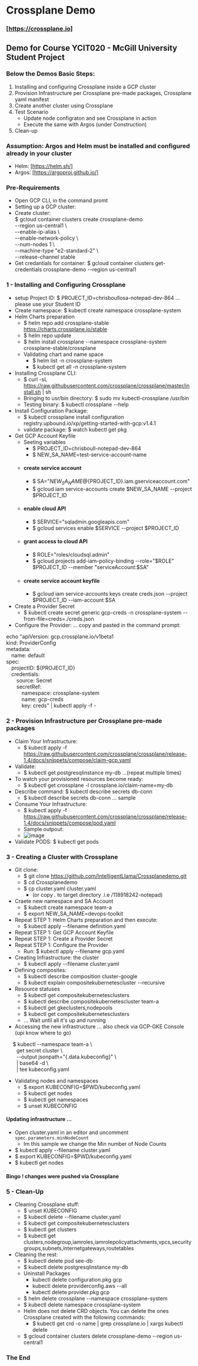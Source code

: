 # Crossplane Demo
### [https://crossplane.io]
## Demo for Course YCIT020 - McGill University Student Project
### Below the Demos Basic Steps:

1. Installing and configuring Crossplane inside a GCP cluster
2. Provision Infrastructure per Crossplane pre-made packages, Crossplane yaml manifest
3. Create another cluster using Crossplane
4. Test Scenario
   - Update node configraton and see Crossplane in action
   - Execute the same with Argos (under Construction)
5. Clean-up 

### Assumption: Argos and Helm must be installed and configured already in your cluster
- Helm: [https://helm.sh/]
- Argos: [https://argoproj.github.io/]  
### Pre-Requirements
- Open GCP CLI, in the command promt
- Setting up a GCP cluster: 
- Create cluster: <br />
$ gcloud container clusters create crossplane-demo \
--region us-central1 \\ \
--enable-ip-alias \\ \
--enable-network-policy \\ \
--num-nodes 1 \\ \
--machine-type "e2-standard-2" \\ \
--release-channel stable
- Get credantials for container: 
  $ gcloud container clusters get-credentials crossplane-demo --region us-central1 

### 1 - Installing and Configuring Crossplane
- setup Project ID: $ PROJECT_ID=chrisboullosa-notepad-dev-864 ... please use your Student ID  <br />
- Create namespace: $ kubectl create namespace crossplane-system
- Helm Charts preparation
  - $ helm repo add crossplane-stable https://charts.crossplane.io/stable
  - $ helm repo update
  - $ helm install crossplane --namespace crossplane-system crossplane-stable/crossplane
  - Validating chart and name space
    - $ helm list -n crossplane-system
    - $ kubectl get all -n crossplane-system
- Installing Crossplane CLI:
  - $ curl -sL https://raw.githubusercontent.com/crossplane/crossplane/master/install.sh | sh
  - Bringing to usr/bin directory: $ sudo mv kubectl-crossplane /usr/bin
  - Testing binary: $ kubectl crossplane --help
- Install Configuration Package:
  - $ kubectl crossplane install configuration registry.upbound.io/xp/getting-started-with-gcp:v1.4.1 
  - validate package: $ watch kubectl get pkg
- Get GCP Account Keyfile
  - Seeting variables
    - $ PROJECT_ID=chrisboull-notepad-dev-864 
    - $ NEW_SA_NAME=test-service-account-name 
  - #### create service account
    - $ SA="${NEW_SA_NAME}@${PROJECT_ID}.iam.gserviceaccount.com"
    - $ gcloud iam service-accounts create $NEW_SA_NAME --project $PROJECT_ID
  - #### enable cloud API
    - $ SERVICE="sqladmin.googleapis.com"
    - $ gcloud services enable $SERVICE --project $PROJECT_ID
  - #### grant access to cloud API
    - $ ROLE="roles/cloudsql.admin"
    - $ gcloud projects add-iam-policy-binding --role="$ROLE" $PROJECT_ID --member "serviceAccount:$SA"
  - #### create service account keyfile
    - $ gcloud iam service-accounts keys create creds.json --project $PROJECT_ID --iam-account $SA
- Create a Provider Secret
    - $ kubectl create secret generic gcp-creds -n crossplane-system --from-file=creds=./creds.json
-  Configure the Provider: ... copy and pasted in the command prompt:
<p>
	echo "apiVersion: gcp.crossplane.io/v1beta1  <br />
 	kind: ProviderConfig <br />
   metadata: <br />
   &ensp;&ensp;name: default <br />
   spec: <br />
   &ensp;&ensp;projectID: ${PROJECT_ID} <br />
   &ensp;&ensp;credentials: <br />
   &ensp;&ensp;&ensp;&ensp;source: Secret <br />
   &ensp;&ensp;&ensp;&ensp;secretRef: <br />
   &ensp;&ensp;&ensp;&ensp;&ensp;&ensp;namespace: crossplane-system <br />
   &ensp;&ensp;&ensp;&ensp;&ensp;&ensp;name: gcp-creds<br />
   &ensp;&ensp;&ensp;&ensp;&ensp;&ensp;key: creds" | kubectl apply -f - <br /> 
    </p> 

### 2 - Provision Infrastructure per Crossplane pre-made packages
- Claim Your Infrastructure:
  - $ kubectl apply -f https://raw.githubusercontent.com/crossplane/crossplane/release-1.4/docs/snippets/compose/claim-gcp.yaml
- Validate: 
  - $ kubectl get postgresqlinstance my-db ...(repeat multiple times)
- To watch your provisioned resources become ready:
  - $ kubectl get crossplane -l crossplane.io/claim-name=my-db
- Describe command: $ kubectl describe secrets db-conn 
  - $ kubectl describe secrets db-conn ... sample
- Consume Your Infrastructure:
  - $ kubectl apply -f https://raw.githubusercontent.com/crossplane/crossplane/release-1.4/docs/snippets/compose/pod.yaml
  - Sample outpout:
  - ![image](https://user-images.githubusercontent.com/72282458/133360681-97b03fd1-3171-4192-86a7-2ea624150a33.png)
- Validate PODS: $ kubectl get pods 

### 3 - Creating a Cluster with Crossplane
- Git clone:
  - $ git clone https://github.com/IntelligentLlama/Crossplanedemo.git
  - $ cd Crossplanedemo
  - $ cp cluster.yaml cluster.yaml 
    - (or copy *.* to target directory .i.e /118918242-notepad)
 - Craete new namespace and SA Account
   -  $ kubectl create namespace team-a
   -  $ export NEW_SA_NAME=devops-toolkit 
 - Repeat STEP 1: Helm Charts preparation and then execute:
   - $ kubectl apply --filename definition.yaml
 - Repeat STEP 1: Get GCP Account Keyfile
 - Repeat STEP 1: Create a Provider Secret
 - Repeat STEP 1: Configure the Provider
   - Run: $ kubectl apply --filename gcp.yaml 
- Creating Infrastructure: the cluster
  - $ kubectl apply --filename cluster.yaml
- Defining composites:
  - $ kubectl describe composition cluster-google
  - $ kubectl explain compositekubernetescluster --recursive
- Resource statuses
  - $ kubectl get compositekubernetesclusters
  - $ kubectl describe compositekubernetescluster team-a
  - $ kubectl get gkeclusters,nodepools
  - $ kubectl get compositekubernetesclusters
  - ... Wait until all it's up and running 
- Accessing the new infrastructure ... also check via GCP-GKE Console (upi know where to go) 
<p>
&ensp;&ensp; $ kubectl --namespace team-a \  <br />
&ensp;&ensp;&ensp;&ensp;get secret cluster \  <br />
&ensp;&ensp;&ensp;&ensp;--output jsonpath="{.data.kubeconfig}" \ <br />
&ensp;&ensp;&ensp;&ensp;| base64 -d \ <br />
&ensp;&ensp;&ensp;&ensp;| tee kubeconfig.yaml <br /> </p>

- Validating nodes and namespaces  
  - $ export KUBECONFIG=$PWD/kubeconfig.yaml
  - $ kubectl get nodes
  - $ kubectl get namespaces
  - $ unset KUBECONFIG
#### Updating infrastructure ...
- Open cluster.yaml in an editor and uncomment `spec.parameters.minNodeCount`
  - Im this sample we change the Min number of Node Counts
- $ kubectl apply --filename cluster.yaml
- $ export KUBECONFIG=$PWD/kubeconfig.yaml
- $ kubectl get nodes
#### Bingo ! changes were pushed via Crossplane

### 5 - Clean-Up
- Cleaning Crossplane stuff:
  - $ unset KUBECONFIG
  - $ kubectl delete --filename cluster.yaml 
  - $ kubectl get compositekubernetesclusters
  - $ kubectl get clusters
  - $ kubectl get clusters,nodegroup,iamroles,iamrolepolicyattachments,vpcs,securitygroups,subnets,internetgateways,routetables
- Cleaning the rest: 
  - $ kubectl delete pod see-db
  - $ kubectl delete postgresqlinstance my-db
  - Uninstall Packages
    - kubectl delete configuration.pkg gcp
    - kubectl delete providerconfig.aws --all
    - kubectl delete provider.pkg gcp	
  - $ helm delete crossplane --namespace crossplane-system
  - $ kubectl delete namespace crossplane-system
  - Helm does not delete CRD objects. You can delete the ones Crossplane created with the following commands:
    - $ kubectl get crd -o name | grep crossplane.io | xargs kubectl delete
  - $ gcloud container clusters delete crossplane-demo --region us-central1
 
 ### The End
